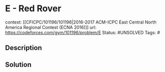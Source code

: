 # E - Red Rover

contest: [[CFICPC/101196/101196|2016-2017 ACM-ICPC East Central North America Regional Contest (ECNA 2016)]]
url: https://codeforces.com/gym/101196/problem/E
Status: #UNSOLVED
Tags: #

## Description

## Solution

